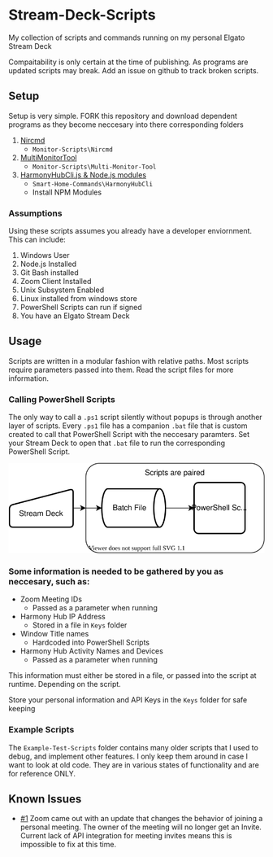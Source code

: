 # Stream-Deck-Scripts
My collection of scripts and commands running on my personal Elgato Stream Deck

Compaitability is only certain at the time of publishing. As programs are updated scripts may break. Add an issue on github to track broken scripts.

## Setup
Setup is very simple. FORK this repository and download dependent programs as they become neccesary into there corresponding folders

1. [Nircmd](Monitor-Scripts/Nircmd/README.md)
    * `Monitor-Scripts\Nircmd`
2. [MultiMonitorTool](Monitor-Scripts/Multi-Monitor-Tool/README.md)
    * `Monitor-Scripts\Multi-Monitor-Tool`
3. [HarmonyHubCli.js & Node.js modules](Smart-Home-Commands/HarmonyHubCli/README.md)
    * `Smart-Home-Commands\HarmonyHubCli`
    * Install NPM Modules

### Assumptions
Using these scripts assumes you already have a developer enviornment. This can include:
1. Windows User
2. Node.js Installed
3. Git Bash installed
4. Zoom Client Installed
5. Unix Subsystem Enabled
6. Linux installed from windows store
7. PowerShell Scripts can run if signed
8. You have an Elgato Stream Deck

## Usage
Scripts are written in a modular fashion with relative paths. Most scripts require parameters passed into them. Read the script files for more information.

### Calling PowerShell Scripts
The only way to call a `.ps1` script silently without popups is through another layer of scripts. Every `.ps1` file has a companion `.bat` file that is custom created to call that PowerShell Script with the neccesary paramters. Set your Stream Deck to open that `.bat` file to run the corresponding PowerShell Script.

![Flow Chart describing calling Powershell scripts](./Assets/CallingPowerShell.drawio.svg "Call the Batch File to call the Powershell")


### Some information is needed to be gathered by you as neccesary, such as:
* Zoom Meeting IDs
    * Passed as a parameter when running
* Harmony Hub IP Address
    * Stored in a file in `Keys` folder
* Window Title names
    * Hardcoded into PowerShell Scripts
* Harmony Hub Activity Names and Devices
    * Passed as a parameter when running

This information must either be stored in a file, or passed into the script at runtime. Depending on the script.

Store your personal information and API Keys in the `Keys` folder for safe keeping

### Example Scripts
The `Example-Test-Scripts` folder contains many older scripts that I used to debug, and implement other features. I only keep them around in case I want to look at old code. They are in various states of functionality and are for reference ONLY.

## Known Issues
* [#1](https://github.com/blueal/Stream-Deck-Scripts/issues/1) Zoom came out with an update that changes the behavior of joining a personal meeting. The owner of the meeting will no longer get an Invite. Current lack of API integration for meeting invites means this is impossible to fix at this time.